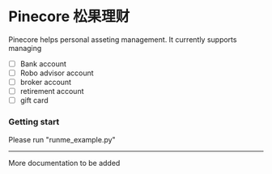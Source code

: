 # Pinecore 松果理财

Pinecore helps personal asseting management. It currently supports managing 

- [ ] Bank account
- [ ] Robo advisor account
- [ ] broker account 
- [ ] retirement account
- [ ] gift card

### Getting start
Please run "runme_example.py"

---------
More documentation to be added 
